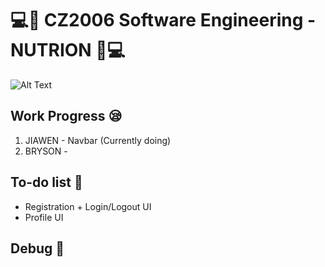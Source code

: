 # 💻🌟 CZ2006 Software Engineering - NUTRION 🌟💻

![Alt Text](https://media1.tenor.com/images/58725865c95fe20cfc595725fca0d6a3/tenor.gif?itemid=16043627)

## Work Progress 😪
1. JIAWEN - Navbar (Currently doing)
2. BRYSON - 


## To-do list 🚌
- Registration + Login/Logout UI
- Profile UI

## Debug 🎅 
```java

```